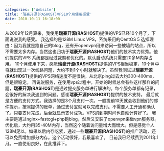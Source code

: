 ```yaml
---
categories: ['Website']
title: '瑞豪开源(RASHOST)VPS10个月使用感受'
date: 2010-10-11 16:18:00
---
```

从2009年12月算来，我使用<strong>瑞豪开源(RASHOST)</strong>提供的VPS已经10个月了，下面说说我的感受。
我选择的是128M Linux VPS，系统采用的CentOS 5
选择理由：因为我就是跑自己的blog，还有开openvpn用来访问一些被墙的站点，所以不需要太多内存。当然这也归功于<strong>瑞豪开源(RASHOST)</strong>他们的技术实力优秀。他们提供的VPS 系统都是经过裁剪和优化的。默认启动系统只需要20多M内存占用。
10个月使用下来，感觉<strong>瑞豪开源(RASHOST)</strong>提供的VPS相当稳定，10个月中将就出现过一次线路问题，大约不到1个小时就解决了。虽然我测试过<strong>瑞豪开源(RASHOST)</strong>提供的VPS网络速度不是很快，从北京ping过去大约300-400ms，但是很稳定。
再说说服务，在使用vps过程中，开始的时候总会有些这样那样的问题，<strong>瑞豪开源(RASHOST)</strong>是通过提交服务单进行解决的。每个服务单都有记录，会很好的解决我遇到的问题。感谢<strong>瑞豪开源(RASHOST)</strong>提供的技术支持。
最后就是方便的支付方式。我选择的是3个月支付一次。一般提前10天就会收到他们的邮件提示，按照提供的账单，通过支付宝就可以完成支付。不需要人工开通和确认了。只要支付完成，后台就显示支付成功。VPS的到期时间也自动计算好了。
我主要是通过nginx+fastcgi+php跑blog，然后又安装了openvpn来做vpn服务器。优化后，大约用35-40M内存，当然这个随着访问量增大而增大。但是感觉个人128M足以。如果以后内存吃紧，通过一些<strong>瑞豪开源(RASHOST)</strong>的推广活动，还可以免费增加部分内存。这个活动很好，我最喜欢了。
目前我已经续费到2011年1月。一直使用良好，在此推荐下。
